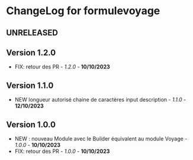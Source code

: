 # ChangeLog for formulevoyage

## UNRELEASED


## Version 1.2.0
- FIX: retour des PR - *1.2.0* - **10/10/2023**

## Version 1.1.0
- NEW longueur autorisé chaine de caractères input description  - *1.1.0* - **12/10/2023**

## Version 1.0.0
- NEW : nouveau Module avec le Builder équivalent au module Voyage - *1.0.0* - **10/10/2023**
- FIX: retour des PR - *1.0.0* - **10/10/2023**